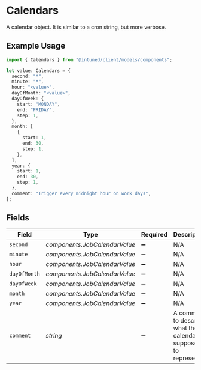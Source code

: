 # Calendars

A calendar object. It is similar to a cron string, but more verbose.

## Example Usage

```typescript
import { Calendars } from "@intuned/client/models/components";

let value: Calendars = {
  second: "*",
  minute: "*",
  hour: "<value>",
  dayOfMonth: "<value>",
  dayOfWeek: {
    start: "MONDAY",
    end: "FRIDAY",
    step: 1,
  },
  month: [
    {
      start: 1,
      end: 30,
      step: 1,
    },
  ],
  year: {
    start: 1,
    end: 30,
    step: 1,
  },
  comment: "Trigger every midnight hour on work days",
};
```

## Fields

| Field                                                            | Type                                                             | Required                                                         | Description                                                      |
| ---------------------------------------------------------------- | ---------------------------------------------------------------- | ---------------------------------------------------------------- | ---------------------------------------------------------------- |
| `second`                                                         | *components.JobCalendarValue*                                    | :heavy_minus_sign:                                               | N/A                                                              |
| `minute`                                                         | *components.JobCalendarValue*                                    | :heavy_minus_sign:                                               | N/A                                                              |
| `hour`                                                           | *components.JobCalendarValue*                                    | :heavy_minus_sign:                                               | N/A                                                              |
| `dayOfMonth`                                                     | *components.JobCalendarValue*                                    | :heavy_minus_sign:                                               | N/A                                                              |
| `dayOfWeek`                                                      | *components.JobCalendarValue*                                    | :heavy_minus_sign:                                               | N/A                                                              |
| `month`                                                          | *components.JobCalendarValue*                                    | :heavy_minus_sign:                                               | N/A                                                              |
| `year`                                                           | *components.JobCalendarValue*                                    | :heavy_minus_sign:                                               | N/A                                                              |
| `comment`                                                        | *string*                                                         | :heavy_minus_sign:                                               | A comment to describe what the calendar is supposed to represent |
